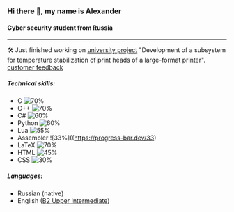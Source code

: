 ### Hi there 👋, my name is Alexander
#### Cyber security student from Russia

___
🛠️ Just finished working on [university project](https://cabinet.miem.hse.ru/#/project/1222/) "Development of a subsystem for temperature stabilization of print heads of a large-format printer". [customer feedback](https://disk.yandex.ru/i/vAqq23aLrrwCiw)

##### Technical skills: 
  - C       ![70%](https://progress-bar.dev/70)
  - C++     ![70%](https://progress-bar.dev/70)
  - C#      ![60%](https://progress-bar.dev/60)
  - Python  ![60%](https://progress-bar.dev/60)
  - Lua     ![55%](https://progress-bar.dev/55)
  - Assembler ![33%]((https://progress-bar.dev/33)
  - LaTeX   ![70%](https://progress-bar.dev/70)
  - HTML    ![45%](https://progress-bar.dev/45)
  - CSS     ![30%](https://progress-bar.dev/30)
  
 ##### Languages:
  - Russian (native)
  - English ([B2 Upper Intermediate](https://drive.google.com/file/d/1_3wWGuqlEWH-pJUyc5GlHgLHOCVHXFuJ/view?usp=sharing)) 






